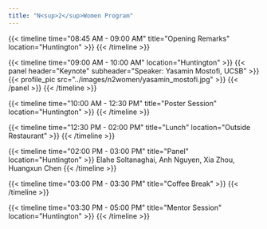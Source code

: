 ```yaml
---
title: "N<sup>2</sup>Women Program"
---
```


{{< timeline time="08:45 AM - 09:00 AM" title="Opening Remarks" location="Huntington" >}}
{{< /timeline >}}

{{< timeline time="09:00 AM - 10:00 AM" location="Huntington" >}}
{{< panel header="Keynote" subheader="Speaker: Yasamin Mostofi, UCSB" >}}
{{< profile_pic src="../images/n2women/yasamin_mostofi.jpg" >}}
{{< /panel >}}
{{< /timeline >}}

{{< timeline time="10:00 AM - 12:30 PM" title="Poster Session" location="Huntington" >}}
{{< /timeline >}}

{{< timeline time="12:30 PM - 02:00 PM" title="Lunch" location="Outside Restaurant" >}}
{{< /timeline >}}

{{< timeline time="02:00 PM - 03:00 PM" title="Panel" location="Huntington" >}}
Elahe Soltanaghai, Anh Nguyen, Xia Zhou, Huangxun Chen
{{< /timeline >}}

{{< timeline time="03:00 PM - 03:30 PM" title="Coffee Break" >}}
{{< /timeline >}}

{{< timeline time="03:30 PM - 05:00 PM" title="Mentor Session" location="Huntington" >}}
{{< /timeline >}}
